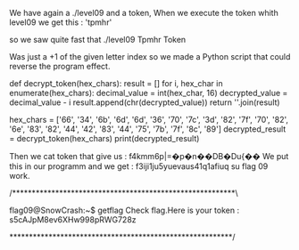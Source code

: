 We have again a ./level09 and a token, 
When we execute the token whith level09 we get this : 
'tpmhr'

so we saw quite fast that 
./level09 Tpmhr
Token

Was just a +1 of the given letter index so we made a Python script that could reverse the program effect.

def decrypt_token(hex_chars):
    result = []
    for i, hex_char in enumerate(hex_chars):
        decimal_value = int(hex_char, 16)
        decrypted_value = decimal_value - i
        result.append(chr(decrypted_value))
    return ''.join(result)

hex_chars = ['66', '34', '6b', '6d', '6d', '36', '70', '7c', '3d', '82', '7f', '70', '82', '6e', '83', '82', '44', '42', '83', '44', '75', '7b', '7f', '8c', '89']
decrypted_result = decrypt_token(hex_chars)
print(decrypted_result)

Then we cat token that give us : f4kmm6p|=�p�n��DB�Du{��
We put this in our programm and we get : f3iji1ju5yuevaus41q1afiuq
su flag 09 work.

/*********************************************************\

flag09@SnowCrash:~$ getflag 
Check flag.Here is your token : s5cAJpM8ev6XHw998pRWG728z

\*********************************************************/
